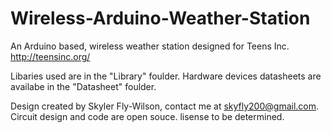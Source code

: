 Wireless-Arduino-Weather-Station
================================

An Arduino based, wireless weather station designed for Teens Inc. http://teensinc.org/


Libaries used are in the "Library" foulder.
Hardware devices datasheets are availabe in the "Datasheet" foulder.

Design created by Skyler Fly-Wilson, contact me at skyfly200@gmail.com.
Circuit design and code are open souce. lisense to be determined.
